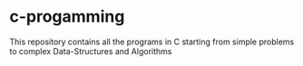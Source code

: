 c-progamming
============

This repository contains all the programs in C starting from simple problems to complex Data-Structures and Algorithms
